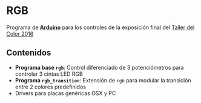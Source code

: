 RGB
===

Programa de **[Arduino](http://arduino.cc)** para los controles de la exposición final del [Taller del Color 2016](http://wiki.ead.pucv.cl/index.php/Taller_del_Color_2016)

Contenidos
---------------

* **Programa base `rgb`**: Control diferenciado de 3 potenciómetros para controlar 3 cintas LED RGB
* **Programa `rgb_transition`**: Extensión de `rgb` para modular la transición entre 2 colores predefinidos
* Drivers para placas genéricas OSX y PC